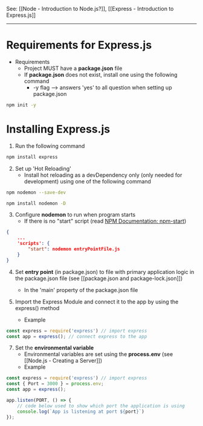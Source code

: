 See: [[Node - Introduction to Node.js?]], [[Express - Introduction to Express.js]]

---
# Requirements for Express.js
* Requirements
	* Project MUST have a **package.json** file
	* If **package.json** does not exist, install one using the following command
		* -y flag --> answers 'yes' to all question when setting up package.json
```bash
npm init -y
```

# Installing Express.js
1) Run the following command
```bash
npm install express
```

2) Set up 'Hot Reloading'
	* Install hot reloading as a devDependency only (only needed for development) using one of the following command
```bash
npm nodemon --save-dev
```

```bash
npm install nodemon -D
```

3) Configure **nodemon** to run when program starts
	* If there is no "start" script (read [NPM Documentation: npm-start](https://docs.npmjs.com/cli/v8/commands/npm-start#description]))
```json
{
	...
	'scripts': {
		"start": nodemon entryPointFile.js
	}
}
```

4) Set **entry point** (in package.json) to file with primary application logic in the package.json file (see [[package.json and package-lock.json]])
	* In the 'main' property of the package.json file

6) Import the Express Module and connect it to the app by using the express() method
	* Example
```js
const express = require('express') // import express
const app = express(); // connect express to the app
```

7) Set the **environmental variable** 
	* Environmental variables are set using the **process.env** (see [[Node.js - Creating a Server]])
	* Example
```js
const express = require('express') // import express
const { Port = 3000 } = process.env;
const app = express();

app.listen(PORT, () => {
	// code below used to show which port the application is using
	console.log(`App is listening at port ${port}`)
});
```
